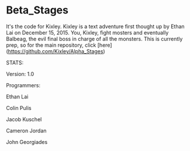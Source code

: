 # Beta_Stages
It's the code for Kixley. Kixley is a text adventure first thought up by Ethan Lai on December 15, 2015. You, Kixley, fight mosters and eventually Balbeag, the evil final boss in charge of all the monsters. This is currently prep, so for the main repository, click [here] (https://github.com/Kixley/Alpha_Stages)

STATS:

Version: 1.0

Programmers:

Ethan Lai

Colin Pulis

Jacob Kuschel

Cameron Jordan

John Georgiades 
